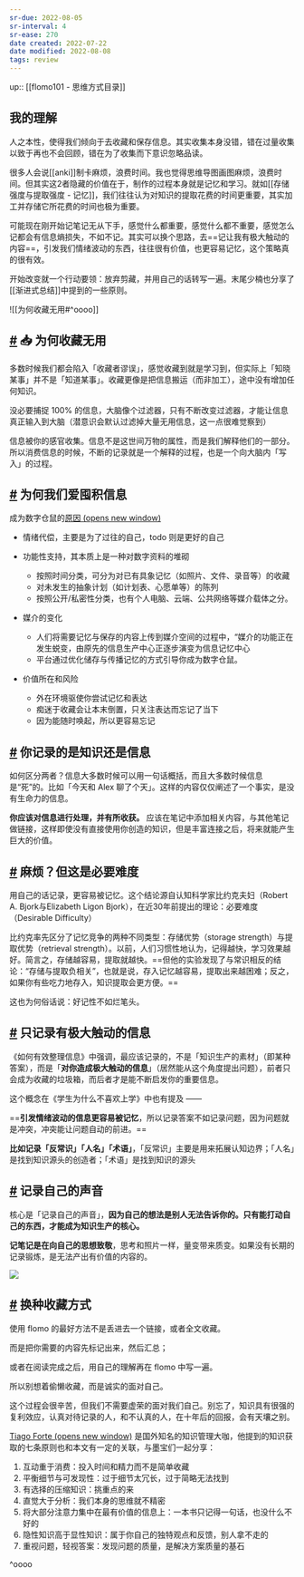```yaml
---
sr-due: 2022-08-05
sr-interval: 4
sr-ease: 270
date created: 2022-07-22
date modified: 2022-08-08
tags: review
---
```


up:: [[flomo101 - 思维方式目录]]

## 我的理解

人之本性，使得我们倾向于去收藏和保存信息。其实收集本身没错，错在过量收集以致于再也不会回顾，错在为了收集而下意识忽略品读。

很多人会说[[anki]]制卡麻烦，浪费时间。我也觉得思维导图画图麻烦，浪费时间。但其实这2者隐藏的价值在于，制作的过程本身就是记忆和学习。就如[[存储强度与提取强度 - 记忆]]，我们往往认为对知识的提取花费的时间更重要，其实加工并存储它所花费的时间也极为重要。

可能现在刚开始记笔记无从下手，感觉什么都重要，感觉什么都不重要，感觉怎么记都会有信息熵损失，不如不记。其实可以换个思路，去==记让我有极大触动的内容==，引发我们情绪波动的东西，往往很有价值，也更容易记忆，这个策略真的很有效。

开始改变就一个行动要领：放弃剪藏，并用自己的话转写一遍。末尾少楠也分享了[[渐进式总结]]中提到的一些原则。

![[为何收藏无用#^oooo]]

## [#](https://help.flomoapp.com/thinking/knowledge.html#%F0%9F%93%A5-%E4%B8%BA%E4%BD%95%E6%94%B6%E8%97%8F%E6%97%A0%E7%94%A8) 📥 为何收藏无用

多数时候我们都会陷入「收藏者谬误」，感觉收藏到就是学习到，但实际上「知晓某事」并不是「知道某事」。收藏更像是把信息搬运（而非加工），途中没有增加任何知识。

没必要捕捉 100% 的信息，大脑像个过滤器，只有不断改变过滤器，才能让信息真正输入到大脑（潜意识会默认过滤掉大量无用信息，这一点很难觉察到）

信息被你的感官收集。信息不是这世间万物的属性，而是我们解释他们的一部分。所以消费信息的时候，不断的记录就是一个解释的过程，也是一个向大脑内「写入」的过程。

## [#](https://help.flomoapp.com/thinking/knowledge.html#%E4%B8%BA%E4%BD%95%E6%88%91%E4%BB%AC%E7%88%B1%E5%9B%A4%E7%A7%AF%E4%BF%A1%E6%81%AF) 为何我们爱囤积信息

成为数字仓鼠的[原因 (opens new window)](https://mp.weixin.qq.com/s/CzED8GPcn5pVKl1agA6m_g)

- 情绪代偿，主要是为了过往的自己，todo 则是更好的自己
    
- 功能性支持，其本质上是一种对数字资料的堆砌
    
    - 按照时间分类，可分为对已有具象记忆（如照片、文件、录音等）的收藏
    - 对未发生的抽象计划（如计划表、心愿单等）的陈列
    - 按照公开/私密性分类，也有个人电脑、云端、公共网络等媒介载体之分。
- 媒介的变化
    
    - 人们将需要记忆与保存的内容上传到媒介空间的过程中，“媒介的功能正在发生蜕变，由原先的信息生产中心正逐步演变为信息记忆中心
    - 平台通过优化储存与传播记忆的方式引导你成为数字仓鼠。
- 价值所在和风险
    
    - 外在环境驱使你尝试记忆和表达
    - 痴迷于收藏会让本末倒置，只关注表达而忘记了当下
    - 因为能随时唤起，所以更容易忘记

## [#](https://help.flomoapp.com/thinking/knowledge.html#%E4%BD%A0%E8%AE%B0%E5%BD%95%E7%9A%84%E6%98%AF%E7%9F%A5%E8%AF%86%E8%BF%98%E6%98%AF%E4%BF%A1%E6%81%AF) 你记录的是知识还是信息

如何区分两者？信息大多数时候可以用一句话概括，而且大多数时候信息是“死”的。比如「今天和 Alex 聊了个天」。这样的内容仅仅阐述了一个事实，是没有生命力的信息。

**你应该对信息进行处理，并有所收获。** 应该在笔记中添加相关内容，与其他笔记做链接，这样即使没有直接使用你创造的知识，但是丰富连接之后，将来就能产生巨大的价值。

## [#](https://help.flomoapp.com/thinking/knowledge.html#%E9%BA%BB%E7%83%A6-%E4%BD%86%E8%BF%99%E6%98%AF%E5%BF%85%E8%A6%81%E9%9A%BE%E5%BA%A6) 麻烦？但这是必要难度

用自己的话记录，更容易被记忆。这个结论源自认知科学家比约克夫妇（Robert A. Bjork与Elizabeth Ligon Bjork），在近30年前提出的理论：必要难度（Desirable Difficulty）

比约克率先区分了记忆竞争的两种不同类型：存储优势（storage strength）与提取优势（retrieval strength）。以前，人们习惯性地认为，记得越快，学习效果越好。简言之，存储越容易，提取就越快。==但他的实验发现了与常识相反的结论：“存储与提取负相关”，也就是说，存入记忆越容易，提取出来越困难；反之，如果你有些吃力地存入，知识提取会更方便。==

这也为何俗话说：好记性不如烂笔头。

## [#](https://help.flomoapp.com/thinking/knowledge.html#%E5%8F%AA%E8%AE%B0%E5%BD%95%E6%9C%89%E6%9E%81%E5%A4%A7%E8%A7%A6%E5%8A%A8%E7%9A%84%E4%BF%A1%E6%81%AF) 只记录有极大触动的信息

《如何有效整理信息》中强调，最应该记录的，不是「知识生产的素材」（即某种答案），而是「**对你造成极大触动的信息**」（居然能从这个角度提出问题），前者只会成为收藏的垃圾箱，而后者才是能不断启发你的重要信息。

这个概念在《学生为什么不喜欢上学》中也有提及 ——

==**引发情绪波动的信息更容易被记忆**，所以记录答案不如记录问题，因为问题就是冲突，冲突能让问题自动的前进。==

**比如记录「反常识」「人名」「术语」**，「反常识」主要是用来拓展认知边界；「人名」是找到知识源头的创造者；「术语」是找到知识的源头

## [#](https://help.flomoapp.com/thinking/knowledge.html#%E8%AE%B0%E5%BD%95%E8%87%AA%E5%B7%B1%E7%9A%84%E5%A3%B0%E9%9F%B3) 记录自己的声音

核心是「记录自己的声音」，**因为自己的想法是别人无法告诉你的。只有能打动自己的东西，才能成为知识生产的核心。**

**记笔记是在向自己的思想致敬**，思考和照片一样，量变带来质变。如果没有长期的记录锻炼，是无法产出有价值的内容的。

![](https://flomo-resource.oss-cn-shanghai.aliyuncs.com/101/images-128.png)

## [#](https://help.flomoapp.com/thinking/knowledge.html#%E6%8D%A2%E7%A7%8D%E6%94%B6%E8%97%8F%E6%96%B9%E5%BC%8F) 换种收藏方式

使用 flomo 的最好方法不是丢进去一个链接，或者全文收藏。

而是把你需要的内容先标记出来，然后汇总；

或者在阅读完成之后，用自己的理解再在 flomo 中写一遍。

所以别想着偷懒收藏，而是诚实的面对自己。

这个过程会很辛苦，但我们不需要虚荣的面对我们自己。别忘了，知识具有很强的复利效应，认真对待记录的人，和不认真的人，在十年后的回报，会有天壤之别。

[Tiago Forte (opens new window)](https://fortelabs.co/) 是国外知名的知识管理大咖，他提到的知识获取的七条原则也和本文有一定的关联，与墨宝们一起分享：

1. 互动重于消费：投入时间和精力而不是简单收藏
3. 平衡细节与可发现性：过于细节太冗长，过于简略无法找到
4. 有选择的压缩知识：挑重点的来
6. 直觉大于分析：我们本身的思维就不精密
7. 将大部分注意力集中在最有价值的信息上：一本书只记得一句话，也没什么不好的
9. 隐性知识高于显性知识：属于你自己的独特观点和反馈，别人拿不走的
10. 重视问题，轻视答案：发现问题的质量，是解决方案质量的基石

^oooo
